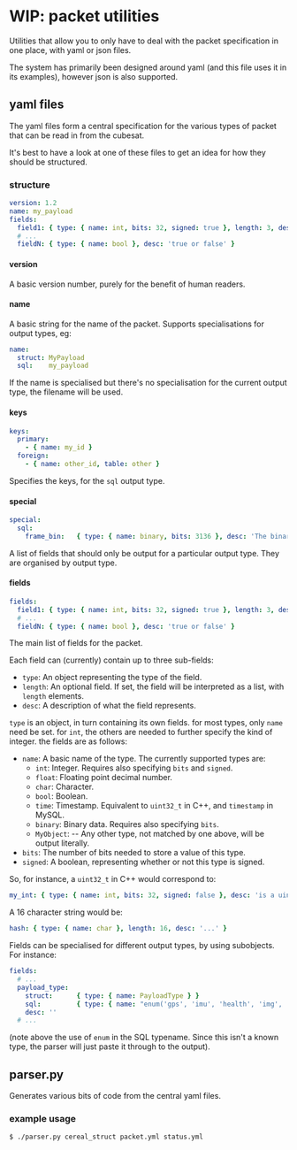 # WIP: packet utilities

Utilities that allow you to only have to deal with the packet specification in
one place, with yaml or json files.

The system has primarily been designed around yaml (and this file uses it in its
examples), however json is also supported.

## yaml files

The yaml files form a central specification for the various types of packet that
can be read in from the cubesat.

It's best to have a look at one of these files to get an idea for how they
should be structured.

### structure

```yaml
version: 1.2
name: my_payload
fields:
  field1: { type: { name: int, bits: 32, signed: true }, length: 3, desc: '3 numbers' }
  # ...
  fieldN: { type: { name: bool }, desc: 'true or false' }
```

#### version

A basic version number, purely for the benefit of human readers.

#### name

A basic string for the name of the packet. Supports specialisations for output
types, eg:

```yaml
name:
  struct: MyPayload
  sql:    my_payload
```

If the name is specialised but there's no specialisation for the current output
type, the filename will be used.

#### keys

```yaml
keys:
  primary:
    - { name: my_id }
  foreign:
    - { name: other_id, table: other }
```

Specifies the keys, for the `sql` output type.

#### special

```yaml
special:
  sql:
    frame_bin:   { type: { name: binary, bits: 3136 }, desc: 'The binary of the packet.' }
```

A list of fields that should only be output for a particular output type. They
are organised by output type.

#### fields

```yaml
fields:
  field1: { type: { name: int, bits: 32, signed: true }, length: 3, desc: '3 numbers' }
  # ...
  fieldN: { type: { name: bool }, desc: 'true or false' }
```

The main list of fields for the packet.

Each field can (currently) contain up to three sub-fields:

* `type`: An object representing the type of the field.
* `length`: An optional field. If set, the field will be interpreted as a list,
with `length` elements.
* `desc`: A description of what the field represents.

`type` is an object, in turn containing its own fields. for most types, only
`name` need be set. for `int`, the others are needed to further specify the
kind of integer. the fields are as follows:

* `name`: A basic name of the type. The currently supported types are:
  * `int`: Integer. Requires also specifying `bits` and `signed`.
  * `float`: Floating point decimal number.
  * `char`: Character.
  * `bool`: Boolean.
  * `time`: Timestamp. Equivalent to `uint32_t` in C++, and `timestamp` in
  MySQL.
  * `binary`: Binary data. Requires also specifying `bits`.
  * `MyObject`: -- Any other type, not matched by one above, will be output
  literally.
* `bits`: The number of bits needed to store a value of this type.
* `signed`: A boolean, representing whether or not this type is signed.

So, for instance, a `uint32_t` in C++ would correspond to:

```yaml
my_int: { type: { name: int, bits: 32, signed: false }, desc: 'is a uint32_t' }
```

A 16 character string would be:

```yaml
hash: { type: { name: char }, length: 16, desc: '...' }
```

Fields can be specialised for different output types, by using subobjects. For
instance:

```yaml
fields:
  # ...
  payload_type:
    struct:      { type: { name: PayloadType } }
    sql:         { type: { name: "enum('gps', 'imu', 'health', 'img', 'config')" } }
    desc: ''
  # ...
```

(note above the use of `enum` in the SQL typename. Since this isn't a known
type, the parser will just paste it through to the output).

## parser.py

Generates various bits of code from the central yaml files.

### example usage

```bash
$ ./parser.py cereal_struct packet.yml status.yml
```
